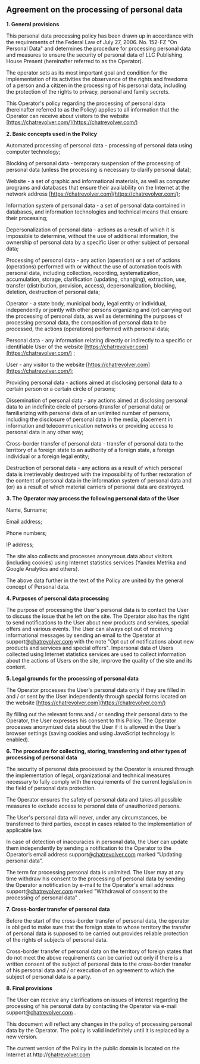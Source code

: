 ## Agreement on the processing of personal data

**1. General provisions**

This personal data processing policy has been drawn up in accordance with the requirements of the Federal Law of July 27, 2006. No. 152-FZ "On Personal Data" and determines the procedure for processing personal data and measures to ensure the security of personal data of LLC Publishing House Present (hereinafter referred to as the Operator).

The operator sets as its most important goal and condition for the implementation of its activities the observance of the rights and freedoms of a person and a citizen in the processing of his personal data, including the protection of the rights to privacy, personal and family secrets.

This Operator's policy regarding the processing of personal data (hereinafter referred to as the Policy) applies to all information that the Operator can receive about visitors to the website [https://chatrevolver.com/](https://chatrevolver.com/)

**2. Basic concepts used in the Policy**

Automated processing of personal data - processing of personal data using computer technology;

Blocking of personal data - temporary suspension of the processing of personal data (unless the processing is necessary to clarify personal data);

Website - a set of graphic and informational materials, as well as computer programs and databases that ensure their availability on the Internet at the network address [https://chatrevolver.com](https://chatrevolver.com/);

Information system of personal data - a set of personal data contained in databases, and information technologies and technical means that ensure their processing;

Depersonalization of personal data - actions as a result of which it is impossible to determine, without the use of additional information, the ownership of personal data by a specific User or other subject of personal data;

Processing of personal data - any action (operation) or a set of actions (operations) performed with or without the use of automation tools with personal data, including collection, recording, systematization, accumulation, storage, clarification (updating, changing), extraction, use, transfer (distribution, provision, access), depersonalization, blocking, deletion, destruction of personal data;

Operator - a state body, municipal body, legal entity or individual, independently or jointly with other persons organizing and (or) carrying out the processing of personal data, as well as determining the purposes of processing personal data, the composition of personal data to be processed, the actions (operations) performed with personal data;

Personal data - any information relating directly or indirectly to a specific or identifiable User of the website [https://chatrevolver.com](https://chatrevolver.com/) ;

User - any visitor to the website [https://chatrevolver.com](https://chatrevolver.com/);

Providing personal data - actions aimed at disclosing personal data to a certain person or a certain circle of persons;

Dissemination of personal data - any actions aimed at disclosing personal data to an indefinite circle of persons (transfer of personal data) or familiarizing with personal data of an unlimited number of persons, including the disclosure of personal data in the media, placement in information and telecommunication networks or providing access to personal data in any other way;

Cross-border transfer of personal data - transfer of personal data to the territory of a foreign state to an authority of a foreign state, a foreign individual or a foreign legal entity;

Destruction of personal data - any actions as a result of which personal data is irretrievably destroyed with the impossibility of further restoration of the content of personal data in the information system of personal data and (or) as a result of which material carriers of personal data are destroyed.

**3. The Operator may process the following personal data of the User**

Name, Surname;

Email address;

Phone numbers;

IP address;

The site also collects and processes anonymous data about visitors (including cookies) using Internet statistics services (Yandex Metrika and Google Analytics and others).

The above data further in the text of the Policy are united by the general concept of Personal data.

**4. Purposes of personal data processing**

The purpose of processing the User's personal data is to contact the User to discuss the issue that he left on the site. The Operator also has the right to send notifications to the User about new products and services, special offers and various events. The User can always opt out of receiving informational messages by sending an email to the Operator at support@[chatrevolver.com](https://chatrevolver.com/) with the note "Opt out of notifications about new products and services and special offers". Impersonal data of Users collected using Internet statistics services are used to collect information about the actions of Users on the site, improve the quality of the site and its content.

**5. Legal grounds for the processing of personal data**

The Operator processes the User's personal data only if they are filled in and / or sent by the User independently through special forms located on the website [https://chatrevolver.com](https://chatrevolver.com/)

By filling out the relevant forms and / or sending their personal data to the Operator, the User expresses his consent to this Policy. The Operator processes anonymized data about the User if it is allowed in the User's browser settings (saving cookies and using JavaScript technology is enabled).

**6. The procedure for collecting, storing, transferring and other types of processing of personal data**

The security of personal data processed by the Operator is ensured through the implementation of legal, organizational and technical measures necessary to fully comply with the requirements of the current legislation in the field of personal data protection.

The Operator ensures the safety of personal data and takes all possible measures to exclude access to personal data of unauthorized persons.

The User's personal data will never, under any circumstances, be transferred to third parties, except in cases related to the implementation of applicable law.

In case of detection of inaccuracies in personal data, the User can update them independently by sending a notification to the Operator to the Operator’s email address support@[chatrevolver.com](https://chatrevolver.com/) marked “Updating personal data”.

The term for processing personal data is unlimited. The User may at any time withdraw his consent to the processing of personal data by sending the Operator a notification by e-mail to the Operator's email address support@[chatrevolver.com](https://chatrevolver.com/) marked "Withdrawal of consent to the processing of personal data" .

**7. Cross-border transfer of personal data**

Before the start of the cross-border transfer of personal data, the operator is obliged to make sure that the foreign state to whose territory the transfer of personal data is supposed to be carried out provides reliable protection of the rights of subjects of personal data.

Cross-border transfer of personal data on the territory of foreign states that do not meet the above requirements can be carried out only if there is a written consent of the subject of personal data to the cross-border transfer of his personal data and / or execution of an agreement to which the subject of personal data is a party.

**8. Final provisions**

The User can receive any clarifications on issues of interest regarding the processing of his personal data by contacting the Operator via e-mail support@[chatrevolver.com](https://chatrevolver.com/) .

This document will reflect any changes in the policy of processing personal data by the Operator. The policy is valid indefinitely until it is replaced by a new version.

The current version of the Policy in the public domain is located on the Internet at http://[chatrevolver.com](https://chatrevolver.com/)
